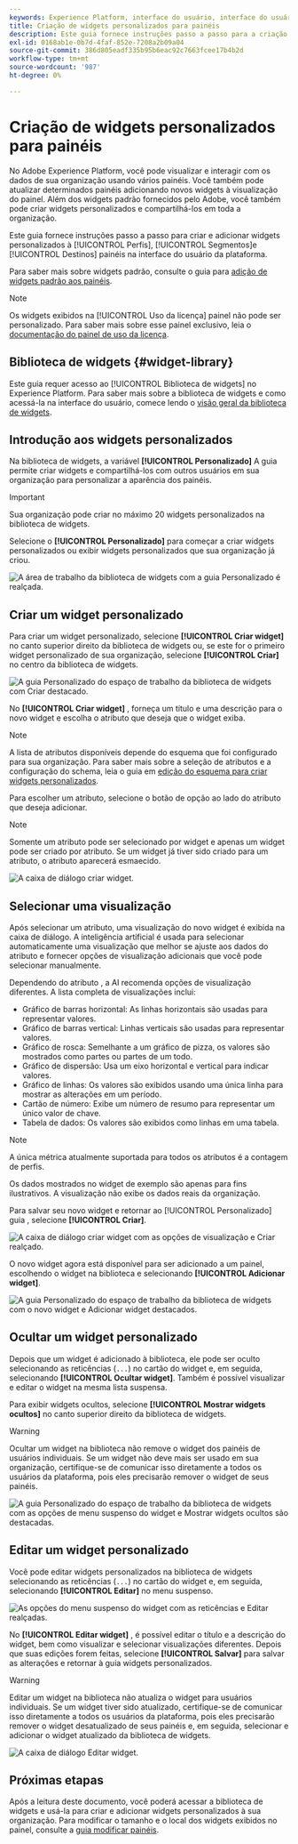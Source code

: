 ```yaml
---
keywords: Experience Platform, interface do usuário, interface do usuário, painéis, painel, perfis, segmentos, destinos, uso de licença, widgets, métricas;
title: Criação de widgets personalizados para painéis
description: Este guia fornece instruções passo a passo para a criação de widgets personalizados para uso em painéis do Adobe Experience Platform.
exl-id: 0168ab1e-0b7d-4faf-852e-7208a2b09a04
source-git-commit: 386d805eadf335b95b6eac92c7663fcee17b4b2d
workflow-type: tm+mt
source-wordcount: '987'
ht-degree: 0%

---
```


# Criação de widgets personalizados para painéis

No Adobe Experience Platform, você pode visualizar e interagir com os dados de sua organização usando vários painéis. Você também pode atualizar determinados painéis adicionando novos widgets à visualização do painel. Além dos widgets padrão fornecidos pelo Adobe, você também pode criar widgets personalizados e compartilhá-los em toda a organização.

Este guia fornece instruções passo a passo para criar e adicionar widgets personalizados à [!UICONTROL Perfis], [!UICONTROL Segmentos]e [!UICONTROL Destinos] painéis na interface do usuário da plataforma.

Para saber mais sobre widgets padrão, consulte o guia para [adição de widgets padrão aos painéis](standard-widgets.md).

>[!NOTE]
>
>Os widgets exibidos na [!UICONTROL Uso da licença] painel não pode ser personalizado. Para saber mais sobre esse painel exclusivo, leia o [documentação do painel de uso da licença](../guides/license-usage.md).

## Biblioteca de widgets {#widget-library}

Este guia requer acesso ao [!UICONTROL Biblioteca de widgets] no Experience Platform. Para saber mais sobre a biblioteca de widgets e como acessá-la na interface do usuário, comece lendo o [visão geral da biblioteca de widgets](widget-library.md).

## Introdução aos widgets personalizados

Na biblioteca de widgets, a variável **[!UICONTROL Personalizado]** A guia permite criar widgets e compartilhá-los com outros usuários em sua organização para personalizar a aparência dos painéis.

>[!IMPORTANT]
>
>Sua organização pode criar no máximo 20 widgets personalizados na biblioteca de widgets.

Selecione o **[!UICONTROL Personalizado]** para começar a criar widgets personalizados ou exibir widgets personalizados que sua organização já criou.

![A área de trabalho da biblioteca de widgets com a guia Personalizado é realçada.](../images/customization/custom-widgets.png)

## Criar um widget personalizado

Para criar um widget personalizado, selecione **[!UICONTROL Criar widget]** no canto superior direito da biblioteca de widgets ou, se este for o primeiro widget personalizado de sua organização, selecione **[!UICONTROL Criar]** no centro da biblioteca de widgets.

![A guia Personalizado do espaço de trabalho da biblioteca de widgets com Criar destacado.](../images/customization/create-widget.png)

No **[!UICONTROL Criar widget]** , forneça um título e uma descrição para o novo widget e escolha o atributo que deseja que o widget exiba.

>[!NOTE]
>
>A lista de atributos disponíveis depende do esquema que foi configurado para sua organização. Para saber mais sobre a seleção de atributos e a configuração do schema, leia o guia em [edição do esquema para criar widgets personalizados](edit-schema.md).

Para escolher um atributo, selecione o botão de opção ao lado do atributo que deseja adicionar.

>[!NOTE]
>
>Somente um atributo pode ser selecionado por widget e apenas um widget pode ser criado por atributo. Se um widget já tiver sido criado para um atributo, o atributo aparecerá esmaecido.

![A caixa de diálogo criar widget.](../images/customization/create-widget-dialog.png)

## Selecionar uma visualização

Após selecionar um atributo, uma visualização do novo widget é exibida na caixa de diálogo. A inteligência artificial é usada para selecionar automaticamente uma visualização que melhor se ajuste aos dados do atributo e fornecer opções de visualização adicionais que você pode selecionar manualmente.

Dependendo do atributo , a AI recomenda opções de visualização diferentes. A lista completa de visualizações inclui:

* Gráfico de barras horizontal: As linhas horizontais são usadas para representar valores.
* Gráfico de barras vertical: Linhas verticais são usadas para representar valores.
* Gráfico de rosca: Semelhante a um gráfico de pizza, os valores são mostrados como partes ou partes de um todo.
* Gráfico de dispersão: Usa um eixo horizontal e vertical para indicar valores.
* Gráfico de linhas: Os valores são exibidos usando uma única linha para mostrar as alterações em um período.
* Cartão de número: Exibe um número de resumo para representar um único valor de chave.
* Tabela de dados: Os valores são exibidos como linhas em uma tabela.

>[!NOTE]
>
>A única métrica atualmente suportada para todos os atributos é a contagem de perfis.
>
>Os dados mostrados no widget de exemplo são apenas para fins ilustrativos. A visualização não exibe os dados reais da organização.

Para salvar seu novo widget e retornar ao [!UICONTROL Personalizado] guia , selecione **[!UICONTROL Criar]**.

![A caixa de diálogo criar widget com as opções de visualização e Criar realçado.](../images/customization/create-widget-select-attribute.png)

O novo widget agora está disponível para ser adicionado a um painel, escolhendo o widget na biblioteca e selecionando **[!UICONTROL Adicionar widget]**.

![A guia Personalizado do espaço de trabalho da biblioteca de widgets com o novo widget e Adicionar widget destacados.](../images/customization/custom-widgets-new.png)

## Ocultar um widget personalizado

Depois que um widget é adicionado à biblioteca, ele pode ser oculto selecionando as reticências (`...`) no cartão do widget e, em seguida, selecionando **[!UICONTROL Ocultar widget]**. Também é possível visualizar e editar o widget na mesma lista suspensa.

Para exibir widgets ocultos, selecione **[!UICONTROL Mostrar widgets ocultos]** no canto superior direito da biblioteca de widgets.

>[!WARNING]
>
>Ocultar um widget na biblioteca não remove o widget dos painéis de usuários individuais. Se um widget não deve mais ser usado em sua organização, certifique-se de comunicar isso diretamente a todos os usuários da plataforma, pois eles precisarão remover o widget de seus painéis.

![A guia Personalizado do espaço de trabalho da biblioteca de widgets com as opções de menu suspenso do widget e Mostrar widgets ocultos são destacadas.](../images/customization/hide-widget.png)

## Editar um widget personalizado

Você pode editar widgets personalizados na biblioteca de widgets selecionando as reticências (`...`) no cartão do widget e, em seguida, selecionando **[!UICONTROL Editar]** no menu suspenso.

![As opções do menu suspenso do widget com as reticências e Editar realçadas.](../images/customization/custom-widget-edit.png)

No **[!UICONTROL Editar widget]** , é possível editar o título e a descrição do widget, bem como visualizar e selecionar visualizações diferentes. Depois que suas edições forem feitas, selecione **[!UICONTROL Salvar]** para salvar as alterações e retornar à guia widgets personalizados.

>[!WARNING]
>
>Editar um widget na biblioteca não atualiza o widget para usuários individuais. Se um widget tiver sido atualizado, certifique-se de comunicar isso diretamente a todos os usuários da plataforma, pois eles precisarão remover o widget desatualizado de seus painéis e, em seguida, selecionar e adicionar o widget atualizado da biblioteca de widgets.

![A caixa de diálogo Editar widget.](../images/customization/edit-widget.png)

## Próximas etapas

Após a leitura deste documento, você poderá acessar a biblioteca de widgets e usá-la para criar e adicionar widgets personalizados à sua organização. Para modificar o tamanho e o local dos widgets exibidos no painel, consulte a [guia modificar painéis](modify.md).

